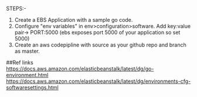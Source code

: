 STEPS:-

1) Create a EBS Application with a sample go code. <br/>
2) Configure "env variables" in env>configuration>software. Add key:value pair-> PORT:5000 (ebs exposes port 5000 of your application so set 5000) <br/>
2) Create an aws codepipline with source as your github repo and branch as master.  <br/>

##Ref links
<br/>
https://docs.aws.amazon.com/elasticbeanstalk/latest/dg/go-environment.html
<br/>
https://docs.aws.amazon.com/elasticbeanstalk/latest/dg/environments-cfg-softwaresettings.html
